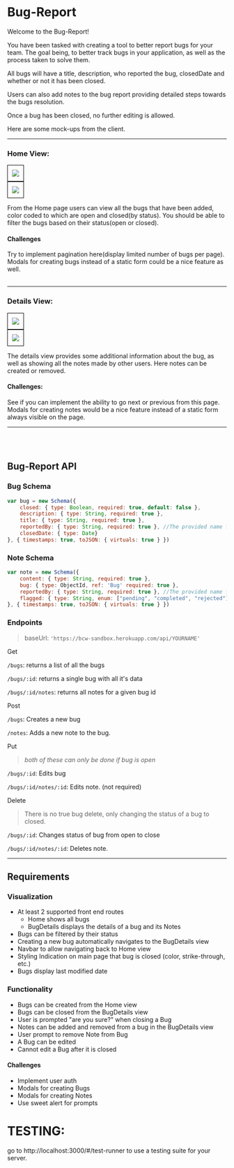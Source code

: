 # Bug-Report

Welcome to the Bug-Report!

You have been tasked with creating a tool to better report bugs for your team. The goal being, to better track bugs in your application, as well as the process taken to solve them.

All bugs will have a title, description, who reported the bug, closedDate and whether or not it has been closed. 

Users can also add notes to the bug report providing detailed steps towards the bugs resolution.

Once a bug has been closed, no further editing is allowed.

Here are some mock-ups from the client.
<hr>

### Home View:
<div>
  <img class="img-responsive" style="border: 1px solid black;padding: 10px" src="HomeView.jpg" />
</div>
<div>
  <img class="img-responsive" style="border: 1px solid black;padding: 10px" src="AddBug.jpg" />
</div>

From the Home page users can view all the bugs that have been added, color coded to which are open and closed(by status). You should be able to filter the bugs based on their status(open or closed).

#### Challenges 
Try to implement pagination here(display limited number of bugs per page). Modals for creating bugs instead of a static form could be a nice feature as well.
<br>
<br>
<hr>


### Details View:
<div>
  <img class="img-responsive"  style="border: 1px solid black;padding: 10px"  src="BugDetailsView.jpg" />
</div>
<div>
  <img class="img-responsive"  style="border: 1px solid black;padding: 10px"  src="AddComment.jpg" />
</div>

The details view provides some additional information about the bug, as well as showing all the notes made by other users. Here notes can be created or removed.

#### Challenges:
 See if you can implement the ability to go next or previous from this page. Modals for creating notes would be a nice feature instead of a static form always visible on the page.


<hr>
<br>
<br>

## Bug-Report API


### Bug Schema
```Javascript
var bug = new Schema({
    closed: { type: Boolean, required: true, default: false },
    description: { type: String, required: true },
    title: { type: String, required: true },
    reportedBy: { type: String, required: true }, //The provided name for who reported the bug
    closedDate: { type: Date}
}, { timestamps: true, toJSON: { virtuals: true } })
```

### Note Schema
```Javascript
var note = new Schema({
    content: { type: String, required: true },
    bug: { type: ObjectId, ref: 'Bug' required: true },
    reportedBy: { type: String, required: true }, //The provided name for who made the note
    flagged: { type: String, enum: ["pending", "completed", "rejected"] }
}, { timestamps: true, toJSON: { virtuals: true } })
```


### Endpoints
> baseUrl: `'https://bcw-sandbox.herokuapp.com/api/YOURNAME'`

Get

`/bugs`: returns a list of all the bugs

`/bugs/:id`: returns a single bug with all it's data

`/bugs/:id/notes`: returns all notes for a given bug id

Post

`/bugs`: Creates a new bug

`/notes`: Adds a new note to the bug.

Put 

>*both of these can only be done if bug is open*

`/bugs/:id`: Edits bug

`/bugs/:id/notes/:id`: Edits note. (not required)

Delete

> There is no true bug delete, only changing the status of a bug to closed.

`/bugs/:id`: Changes status of bug from open to close

`/bugs/:id/notes/:id`: Deletes note.


<hr>


## Requirements

### Visualization
- At least 2 supported front end routes
    - Home shows all bugs
    - BugDetails displays the details of a bug and its Notes
- Bugs can be filtered by their status
- Creating a new bug automatically navigates to the BugDetails view
- Navbar to allow navigating back to Home view
- Styling Indication on main page that bug is closed (color, strike-through, etc.)
- Bugs display last modified date

### Functionality
- Bugs can be created from the Home view
- Bugs can be closed from the BugDetails view
- User is prompted "are you sure?" when closing a Bug
- Notes can be added and removed from a bug in the BugDetails view
- User prompt to remove Note from Bug
- A Bug can be edited
- Cannot edit a Bug after it is closed

#### Challenges
- Implement user auth
- Modals for creating Bugs
- Modals for creating Notes
- Use sweet alert for prompts

# TESTING:
 go to http://localhost:3000/#/test-runner to use a testing suite for your server.